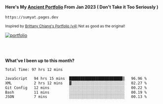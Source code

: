 #### Here's My [Ancient Portfolio](https://sumyat.pages.dev) From Jan 2023 ( Don't Take it Too Seriously ) 
````bash
https://sumyat.pages.dev 
````

<sub>Inspired by [Brittany Chiang's Portfolio (v4)](https://v4.brittanychiang.com/) Not as good as the original!</sub>


<a href='https://sumyat.pages.dev/'>
    <img src='https://github.com/sumyat-aung/sumyat-aung/assets/108873224/c9b4f2be-c585-4dd3-84e1-692c3854a6d8' alt='portfolio' align='center' />
</a>


<br />
<br />


<br />
<br />

**What've I been up to this month?**

<!--START_SECTION:waka-->

```txt
Total Time: 97 hrs 12 mins

JavaScript   94 hrs 15 mins  ████████████████████████▒   96.96 %
XML          2 hrs 12 mins   ▓░░░░░░░░░░░░░░░░░░░░░░░░   02.27 %
Git Config   12 mins         ░░░░░░░░░░░░░░░░░░░░░░░░░   00.22 %
Bash         11 mins         ░░░░░░░░░░░░░░░░░░░░░░░░░   00.19 %
JSON         7 mins          ░░░░░░░░░░░░░░░░░░░░░░░░░   00.13 %
```

<!--END_SECTION:waka-->




